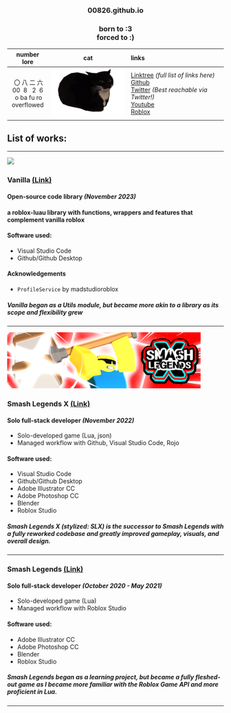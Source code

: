 <div align="center">
  <h3>00826.github.io</h3>
</div>

<div align="center">
  <h3>
    born to :3<br>
    forced to :)</br>
  </h3>
</div>

<div align="center">
  
|number lore|cat|links|
|:-:|:-:|:-|
|&nbsp;〇&nbsp;八&nbsp;二&nbsp;六<br>00&nbsp;&nbsp;8&nbsp;&nbsp;&nbsp;2&nbsp;&nbsp;6 <br>&nbsp;o ba fu ro <br>overflowed|[<img src="Images/uni-fast.gif" width="200"/>](unifast)|[Linktree](https://linktr.ee/ovar) <i>(full list of links here)</i><br>[Github](https://github.com/00826)<br>[Twitter](https://twitter.com/ovarflowed)<i> (Best reachable via Twitter!)</i><br>[Youtube](https://www.youtube.com/@ovarflowed)<br>[Roblox](https://www.roblox.com/users/24103210/profile)|
</div>

## List of works:

---

[<img src="https://github.com/00826/vanilla/raw/main/Vanilla/Assets/vanilla-ico.svg" width="128"/>](vanillasvg)

### Vanilla [(Link)](https://github.com/00826/vanilla)

#### Open-source code library <i>(November 2023)</i>

#### a roblox-luau library with functions, wrappers and features that complement vanilla roblox</i>

#### Software used:

- Visual Studio Code
- Github/Github Desktop


#### Acknowledgements

- `ProfileService` by madstudioroblox

##### *Vanilla* began as a Utils module, but became more akin to a library as its scope and flexibility grew

---

[<img src="Images/slxthumb.png" width="450"/>](slxthumb)

### Smash Legends X [(Link)](https://www.roblox.com/games/11586481578/)

#### Solo full-stack developer <i>(November 2022)</i>

- Solo-developed game (Lua, json)
- Managed workflow with Github, Visual Studio Code, Rojo

#### Software used:

- Visual Studio Code
- Github/Github Desktop
- Adobe Illustrator CC
- Adobe Photoshop CC
- Blender
- Roblox Studio

##### *Smash Legends X (stylized: SLX)* is the successor to *Smash Legends* with a fully reworked codebase and greatly improved gameplay, visuals, and overall design.

---

### Smash Legends [(Link)](https://www.roblox.com/games/5630129588/)

#### Solo full-stack developer <i>(October 2020 - May 2021)</i>

- Solo-developed game (Lua)
- Managed workflow with Roblox Studio

#### Software used:

- Adobe Illustrator CC
- Adobe Photoshop CC
- Blender
- Roblox Studio

##### *Smash Legends* began as a learning project, but became a fully fleshed-out game as I became more familiar with the Roblox Game API and more proficient in Lua.

---
